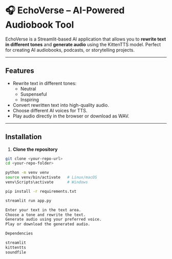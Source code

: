 # 🎧 EchoVerse – AI-Powered Audiobook Tool

EchoVerse is a Streamlit-based AI application that allows you to **rewrite text in different tones** and **generate audio** using the KittenTTS model. Perfect for creating AI audiobooks, podcasts, or storytelling projects.

---

## Features

- Rewrite text in different tones:
  - Neutral
  - Suspenseful
  - Inspiring
- Convert rewritten text into high-quality audio.
- Choose different AI voices for TTS.
- Play audio directly in the browser or download as WAV.

---

## Installation

1. **Clone the repository**
```bash
git clone <your-repo-url>
cd <your-repo-folder>

python -m venv venv
source venv/bin/activate   # Linux/macOS
venv\Scripts\activate      # Windows

pip install -r requirements.txt

streamlit run app.py

Enter your text in the text area.
Choose a tone and rewrite the text.
Generate audio using your preferred voice.
Play or download the generated audio.

Dependencies

streamlit
kittentts
soundfile
